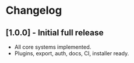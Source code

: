 # Changelog

## [1.0.0] - Initial full release
- All core systems implemented.
- Plugins, export, auth, docs, CI, installer ready.